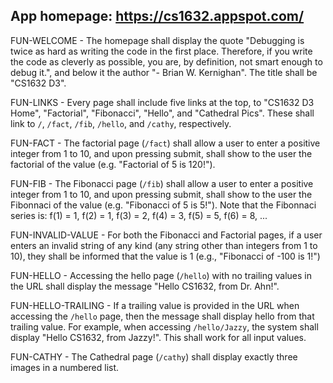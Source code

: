## App homepage: https://cs1632.appspot.com/

FUN-WELCOME - The homepage shall display the quote "Debugging is twice as hard as writing the code in the first place. Therefore, if you write the code as cleverly as possible, you are, by definition, not smart enough to debug it.", and below it the author "- Brian W. Kernighan".  The title shall be "CS1632 D3".

FUN-LINKS - Every page shall include five links at the top, to "CS1632 D3 Home", "Factorial", "Fibonacci", "Hello", and "Cathedral Pics".  These shall link to `/`, `/fact`, `/fib`, `/hello`, and `/cathy`, respectively.

FUN-FACT - The factorial page (`/fact`) shall allow a user to enter a positive integer from 1 to 10, and upon pressing submit, shall show to the user the factorial of the value (e.g. "Factorial of 5 is 120!").

FUN-FIB - The Fibonacci page (`/fib`) shall allow a user to enter a positive integer from 1 to 10, and upon pressing submit, shall show to the user the Fibonnaci of the value (e.g. "Fibonacci of 5 is 5!").  Note that the Fibonnaci series is: f(1) = 1, f(2) = 1, f(3) = 2, f(4) = 3, f(5) = 5, f(6) = 8, ...

FUN-INVALID-VALUE - For both the Fibonacci and Factorial pages, if a user enters an invalid string of any kind (any string other than integers from 1 to 10), they shall be informed that the value is 1 (e.g., "Fibonacci of -100 is 1!")

FUN-HELLO - Accessing the hello page (`/hello`) with no trailing values in the URL shall display the message "Hello CS1632, from Dr. Ahn!".

FUN-HELLO-TRAILING - If a trailing value is provided in the URL when accessing the `/hello` page, then the message shall display hello from that trailing value.  For example, when accessing `/hello/Jazzy`, the system shall display "Hello CS1632, from Jazzy!".  This shall work for all input values.

FUN-CATHY - The Cathedral page (`/cathy`) shall display exactly three images in a numbered list.
